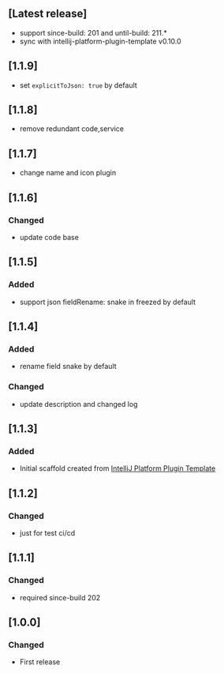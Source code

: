 <!-- Keep a Changelog guide -> https://keepachangelog.com -->
## [Latest release]
- support since-build: 201 and until-build: 211.*
- sync with intellij-platform-plugin-template v0.10.0

## [1.1.9]
- set `explicitToJson: true` by default

## [1.1.8]
- remove redundant code,service

## [1.1.7]
- change name and icon plugin

## [1.1.6]
### Changed
- update code base

## [1.1.5]
### Added
- support json fieldRename: snake in freezed by default

## [1.1.4] 
### Added
- rename field snake by default
### Changed
- update description and changed log


## [1.1.3]
### Added
- Initial scaffold created from [IntelliJ Platform Plugin Template](https://github.com/JetBrains/intellij-platform-plugin-template)

## [1.1.2]
### Changed
- just for test ci/cd

## [1.1.1]
### Changed
- required since-build 202

## [1.0.0]
### Changed
- First release
